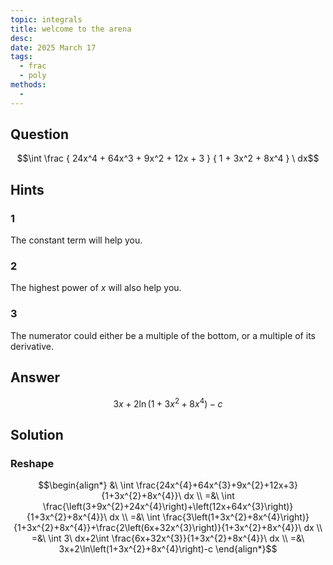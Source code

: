 ```yaml
---
topic: integrals
title: welcome to the arena
desc: 
date: 2025 March 17
tags:
  - frac
  - poly
methods:
  - 
---
```



## Question
```math
\int
  \frac
    { 24x^4 + 64x^3 + 9x^2 + 12x + 3 }
    { 1 + 3x^2 + 8x^4 }
\ dx
```


## Hints

### 1
The constant term will help you.

### 2
The highest power of $x$ will also help you.

### 3
The numerator could either be a multiple of the bottom, or a multiple of its derivative.


## Answer
```math
3x+2\ln\left(1+3x^{2}+8x^{4}\right)-c
```


## Solution

### Reshape
```math
\begin{align*}
  &\ \int \frac{24x^{4}+64x^{3}+9x^{2}+12x+3}{1+3x^{2}+8x^{4}}\ dx
  \\ =&\ \int \frac{\left(3+9x^{2}+24x^{4}\right)+\left(12x+64x^{3}\right)}{1+3x^{2}+8x^{4}}\ dx
  \\ =&\ \int \frac{3\left(1+3x^{2}+8x^{4}\right)}{1+3x^{2}+8x^{4}}+\frac{2\left(6x+32x^{3}\right)}{1+3x^{2}+8x^{4}}\ dx
  \\ =&\ \int 3\ dx+2\int \frac{6x+32x^{3}}{1+3x^{2}+8x^{4}}\ dx
  \\ =&\ 3x+2\ln\left(1+3x^{2}+8x^{4}\right)-c
\end{align*}
```
